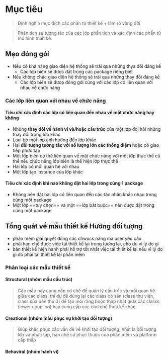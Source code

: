 # Mục tiêu

> Định nghĩa mục đích các phần tử thiết kế + làm rõ vòng đời

> Phân tích sự tương tác của các lớp phần tích và xác định các phần tử mô hình thiết kế

## Mẹo đóng gói
- Nếu có khả năng giao diện hệ thống sẽ trải qua những thya đổi đáng kế
	- Các lớp biên sẽ được đặt trong các package riêng biệt
- Nếu không chác giao diện hệ thống sẽ trải qua những thay đổi đáng kể
	- Các lớp biên sẽ đưcọ đóng gói cùng với các lớp có liên quan với nhau về chức năng

### Các lớp liên quan với nhau về chức năng
#### Tiêu chí xác định các lớp có liên quan đến nhau về mặt chức năng hay không
- Những **thay đổi về hành vi và/hoặc cấu trúc** của một lớp đòi hỏi những thay đổi trong lớp khác
- Loại bỏ một lớp ảnh hưởng đến lớp khác
- Hai **đối tượng tương tác với số lượng lớn các thông điệm** hoặc có giao tiếp phức tạp
- Một lớp biên có thể liên quan về mặt chức năng với một lớp thực thể củ thể nếu chức năng lớp biên là thể hiện lớp thực thể
- Hai lớp có mối quan hệ với nhau
- Một lớp tạo instance của lớp khác
#### Tiêu chí xác định khi nào không đặt hai lớp trong cùng 1 package
- Không nên đặt hai lớp có liên quan đến các tác nhân khác nhau trong cùng một package
- Một lớp ==tùy chọn== và một ==lớp bắt buộc== nên được đặt trong cùng một package


## Tổng quát về mẫu thiết kế **Hướng đối tượng**
- phần mềm giải quyết đúng các chwucs năng mà user yêu cầu
- phải hạn chế được việc tái thiết kế lại trong tương lại, cho dù vì lý do gì
- bản thiết kế hiện hành phải hỗ trợ tốt nhất việc tái thiết kế lại nếu vì lý do gì đó phải tái thiết kế lại phần mềm
### Phân loại các mẫu thiết kế
#### Structural (nhóm mẫu cấu trúc)
> Các mẫu này cung cấp cơ chế để quản lý cấu trúc và mối quan hệ giữa các class, thí dụ để dùng lại các class có sẵn (class thư viện, class của bên thứ 3) để tạo mối ràng buộc thấp nhất giưa các classs (lower coupling) hay cung cấp các chơ chế thừa kế khác

#### Creational (nhóm mẫu phục vụ khởi tạo đối tượng)
> Giúp khắc phục các vấn đề về khởi tạo đối tượng, nhất là đối tượng lớn và phức tạp, hạn chế sự phục thuộc của phần mềm và platform cấp thấp

#### Behaviral (nhóm hành vi)

